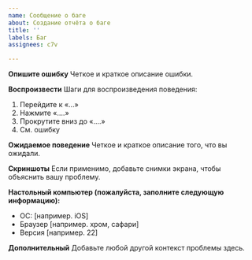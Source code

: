 ```yaml
---
name: Сообщение о баге
about: Создание отчёта о баге
title: ''
labels: Баг
assignees: c7v

---
```


**Опишите ошибку**
Четкое и краткое описание ошибки.

**Воспроизвести**
Шаги для воспроизведения поведения:
1. Перейдите к «...»
2. Нажмите «….»
3. Прокрутите вниз до «….»
4. См. ошибку

**Ожидаемое поведение**
Четкое и краткое описание того, что вы ожидали.

**Скриншоты**
Если применимо, добавьте снимки экрана, чтобы объяснить вашу проблему.

**Настольный компьютер (пожалуйста, заполните следующую информацию):**
  - ОС: [например. iOS]
  - Браузер [например. хром, сафари]
  - Версия [например. 22]

**Дополнительный**
Добавьте любой другой контекст проблемы здесь.
